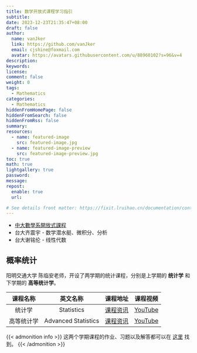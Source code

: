 ```yaml
---
title: 数学开放式课程学习指引
subtitle:
date: 2023-12-23T21:35:47+08:00
draft: false
author:
  name: vanJker
  link: https://github.com/vanJker
  email: cjshine@foxmail.com
  avatar: https://avatars.githubusercontent.com/u/88960102?s=96&v=4
description:
keywords:
license:
comment: false
weight: 0
tags:
  - Mathematics
categories:
  - Mathematics
hiddenFromHomePage: false
hiddenFromSearch: false
hiddenFromRss: false
summary:
resources:
  - name: featured-image
    src: featured-image.jpg
  - name: featured-image-preview
    src: featured-image-preview.jpg
toc: true
math: true
lightgallery: true
password:
message:
repost:
  enable: true
  url:

# See details front matter: https://fixit.lruihao.cn/documentation/content-management/introduction/#front-matter
---
```


- [中大數學系開放式課程](http://www.math.ncu.edu.tw/~cchsiao/OCW/)
- 台大齐震宇 - 数学潜水艇、微积分、分析
- 台大谢铭伦 - 线性代数

## 概率统计

阳明交通大学 陈临安老师，开设了两学期的统计课程，分别是上学期的 **统计学** 和下学期的 **高等统计学**。

| 课程名称 | 英文名称 | 课程地址 | 课程视频 |
| :----: | :-----: | :----: | :-----: |
| 统计学    | Statistics          | [课程资讯][stat]  | [YouTube][stat-video] |
| 高等统计学 | Advanced Statistics | [课程资讯][astat] | [YouTube][astat-video] |

{{< admonition info >}}
这两个学期课程的作业、习题以及解答都可以在 [这里](https://ocw.nycu.edu.tw/?post_type=course_page&p=25566) 找到。
{{< /admonition >}}


[stat]: https://ocw.nycu.edu.tw/?post_type=course_page&p=25566
[stat-video]: https://www.youtube.com/playlist?list=PLj6E8qlqmkFtvN44vX_D7YRxAgivkONyN

[astat]: https://ocw.nycu.edu.tw/?post_type=course_page&p=25439
[astat-video]: https://www.youtube.com/playlist?list=PLj6E8qlqmkFvneoIIsf3yPr_TVPy6qimA



